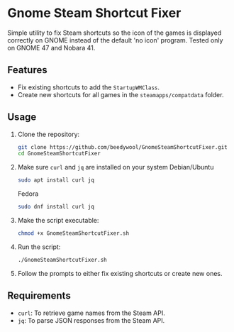 # Gnome Steam Shortcut Fixer

Simple utility to fix Steam shortcuts so the icon of the games is displayed correctly on GNOME instead of the default 'no icon' program.
Tested only on GNOME 47 and Nobara 41.

## Features

- Fix existing shortcuts to add the `StartupWMClass`.
- Create new shortcuts for all games in the `steamapps/compatdata` folder.

## Usage

1. Clone the repository:
    ```bash
    git clone https://github.com/beedywool/GnomeSteamShortcutFixer.git
    cd GnomeSteamShortcutFixer
    ```

2. Make sure `curl` and `jq` are installed on your system
    Debian/Ubuntu
    ```bash
    sudo apt install curl jq
    ```
    Fedora
    ```bash
    sudo dnf install curl jq
    ```


3. Make the script executable:
    ```bash
    chmod +x GnomeSteamShortcutFixer.sh
    ```

4. Run the script:
    ```bash
    ./GnomeSteamShortcutFixer.sh
    ```

5. Follow the prompts to either fix existing shortcuts or create new ones.

## Requirements

- `curl`: To retrieve game names from the Steam API.
- `jq`: To parse JSON responses from the Steam API.